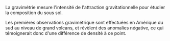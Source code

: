 La gravimétrie mesure l'intensité de l'attraction gravitationnelle pour étudier la composition du sous sol.

Les premières observations gravimétrique sont effectuées en Amérique du sud au niveau de grand volcans, et révèlent des anomalies négative, ce qui témoignerait donc d'une différence de densité à ce point.